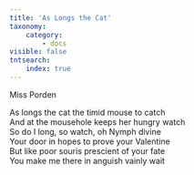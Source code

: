 ```yaml
---
title: 'As Longs the Cat'
taxonomy:
    category:
        - docs
visible: false
tntsearch:
    index: true
---
```


<div class="author">Miss Porden</div>

As longs the cat the timid mouse to catch  
And at the mousehole keeps her hungry watch  
So do I long, so watch, oh Nymph divine  
Your door in hopes to prove your Valentine  
But like poor souris prescient of your fate  
You make me there in anguish vainly wait  